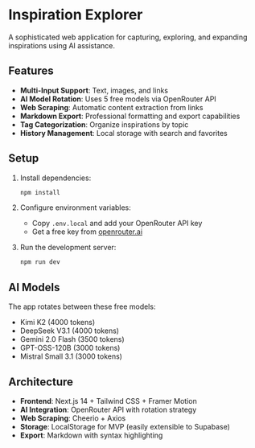 # Inspiration Explorer

A sophisticated web application for capturing, exploring, and expanding inspirations using AI assistance.

## Features

- **Multi-Input Support**: Text, images, and links
- **AI Model Rotation**: Uses 5 free models via OpenRouter API
- **Web Scraping**: Automatic content extraction from links
- **Markdown Export**: Professional formatting and export capabilities
- **Tag Categorization**: Organize inspirations by topic
- **History Management**: Local storage with search and favorites

## Setup

1. Install dependencies:
   ```bash
   npm install
   ```

2. Configure environment variables:
   - Copy `.env.local` and add your OpenRouter API key
   - Get a free key from [openrouter.ai](https://openrouter.ai)

3. Run the development server:
   ```bash
   npm run dev
   ```

## AI Models

The app rotates between these free models:
- Kimi K2 (4000 tokens)
- DeepSeek V3.1 (4000 tokens)
- Gemini 2.0 Flash (3500 tokens)
- GPT-OSS-120B (3000 tokens)
- Mistral Small 3.1 (3000 tokens)

## Architecture

- **Frontend**: Next.js 14 + Tailwind CSS + Framer Motion
- **AI Integration**: OpenRouter API with rotation strategy
- **Web Scraping**: Cheerio + Axios
- **Storage**: LocalStorage for MVP (easily extensible to Supabase)
- **Export**: Markdown with syntax highlighting